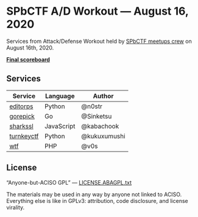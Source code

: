 # SPbCTF A/D Workout — August 16, 2020

Services from Attack/Defense Workout held by [SPbCTF meetups crew](https://github.com/spbctf) on August 16th, 2020.

**[Final scoreboard](https://img.vos.uz/6ikwkajz.png)**

## Services

Service | Language | Author
--------|----------|-------
[editorps](editor-ps/) | Python | @n0str
[gorepick](gorepick/) | Go | @Sinketsu
[sharkssl](sharkssl/) | JavaScript | @kabachook
[turnkeyctf](turnkeyctf/) | Python | @kukuxumushi
[wtf](wtf/) | PHP | @v0s

## License

“Anyone-but-ACISO GPL” — [LICENSE.ABAGPL.txt](LICENSE.ABAGPL.txt)

The materials may be used in any way by anyone not linked to ACISO. Everything else is like in GPLv3: attribution, code disclosure, and license virality.
